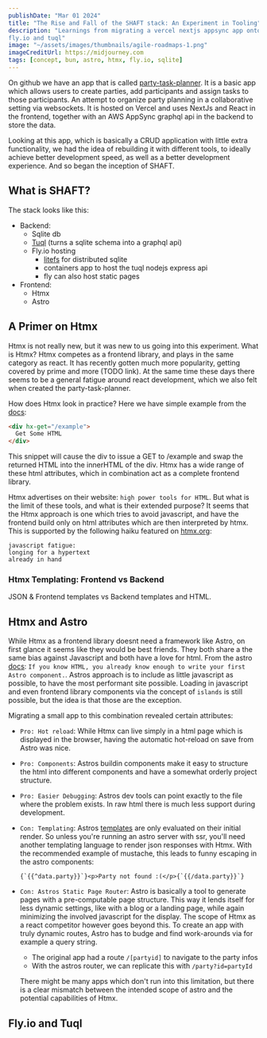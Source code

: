 ```yaml
---
publishDate: "Mar 01 2024"
title: "The Rise and Fall of the SHAFT stack: An Experiment in Tooling"
description: "Learnings from migrating a vercel nextjs appsync app onto a stack made of sqlite, htmx, astro,
fly.io and tuql"
image: "~/assets/images/thumbnails/agile-roadmaps-1.png"
imageCreditUrl: https://midjourney.com
tags: [concept, bun, astro, htmx, fly.io, sqlite]
---
```


On github we have an app that is called
[party-task-planner](https://github.com/flyck/party-task-planner). It is a basic app which allows
users to create parties, add participants and assign tasks to those participants. An attempt to
organize party planning in a collaborative setting via websockets. It is hosted on Vercel and uses
NextJs and React in the frontend, together with an AWS AppSync graphql api in the backend to store
the data.

Looking at this app, which is basically a CRUD application with little extra functionality, we had
the idea of rebuilding it with different tools, to ideally achieve better development speed, as
well as a better development experience. And so began the inception of SHAFT.

## What is SHAFT?

The stack looks like this:
- Backend:
  - Sqlite db
  - [Tuql](https://github.com/bradleyboy/tuql) (turns a sqlite schema into a graphql api)
  - Fly.io hosting
    - [litefs](https://fly.io/docs/litefs/) for distributed sqlite
    - containers app to host the tuql nodejs express api
    - fly can also host static pages
- Frontend:
  - Htmx
  - Astro

## A Primer on Htmx

Htmx is not really new, but it was new to us going into this experiment. What is Htmx? Htmx
competes as a frontend library, and plays in the same category as react. It has recently gotten
much more popularity, getting covered by prime and more (TODO link). At the same time these days
there seems to be a general fatigue around react development, which we also felt when created the
party-task-planner.

How does Htmx look in practice? Here we have simple example from the
[docs](https://htmx.org/attributes/hx-get/):
```html
<div hx-get="/example">
  Get Some HTML
</div>
```

This snippet will cause the div to issue a GET to /example and swap the returned HTML into the
innerHTML of the div. Htmx has a wide range of these html attributes, which in combination act as
a complete frontend library.

Htmx advertises on their website: `high power tools for HTML`. But what is the limit of these
tools, and what is their extended purpose?  It seems that the Htmx approach is one which tries to
avoid javascript, and have the frontend build only on html attributes which are then interpreted
by htmx. This is supported by the following haiku featured on [htmx.org](htmx.org):

```
javascript fatigue:
longing for a hypertext
already in hand
```

### Htmx Templating: Frontend vs Backend

JSON & Frontend templates vs Backend templates and HTML.


## Htmx and Astro

While Htmx as a frontend library doesnt need a framework like Astro, on first glance it seems like
they would be best friends. They both share a the same bias against Javascript and both have a
love for html. From the astro [docs](https://docs.astro.build/en/basics/astro-syntax/): `If you
know HTML, you already know enough to write your first Astro component.`. Astros approach is to
include as little javascript as possible, to have the most performant site possible. Loading in
javascript and even frontend library components via the concept of `islands` is still possible,
but the idea is that those are the exception.

Migrating a small app to this combination revealed certain attributes:
- `Pro: Hot reload`: While Htmx can live simply in a html page which is displayed in the browser,
  having the automatic hot-reload on save from Astro was nice.
- `Pro: Components`: Astros buildin components make it easy to structure the html into different
  components and have a somewhat orderly project structure.
- `Pro: Easier Debugging`: Astros dev tools can point exactly to the file where the problem
  exists. In raw html there is much less support during development.
- `Con: Templating`: Astros [templates](https://docs.astro.build/en/basics/astro-syntax/) are only
  evaluated on their initial render. So unless you're running an astro server with ssr, you'll
  need another templating language to render json responses with Htmx. With the recommended
  example of mustache, this leads to funny escaping in the astro components:
  ```astro
  {`{{^data.party}}`}<p>Party not found :(</p>{`{{/data.party}}`}
  ```
- `Con: Astros Static Page Router`: Astro is basically a tool to generate pages with a
  pre-computable page structure. This way it lends itself for less dynamic settings, like with a
  blog or a landing page, while again minimizing the involved javascript for the display. The
  scope of Htmx as a react competitor however goes beyond this. To create an app with truly
  dynamic routes, Astro has to budge and find work-arounds via for example a query string.
  - The original app had a route `/[partyid]` to navigate to the party infos
  - With the astros router, we can replicate this with `/party?id=partyId`

  There might be many apps which don't run into this limitation, but there is a clear mismatch
  between the intended scope of astro and the potential capabilities of Htmx.

## Fly.io and Tuql

